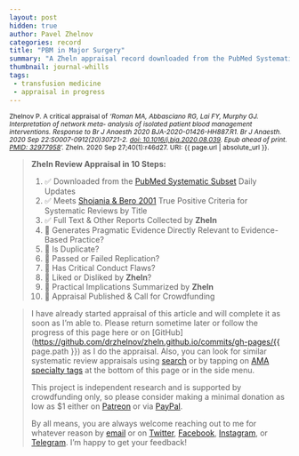 ```yaml
---
layout: post
hidden: true
author: Pavel Zhelnov
categories: record
title: "PBM in Major Surgery"
summary: "A Zheln appraisal record downloaded from the PubMed Systematic Subset daily updates."
thumbnail: journal-whills
tags:
 - transfusion medicine
 - appraisal in progress
---
```


<small id="citation">Zhelnov P. A critical appraisal of _‘Roman MA, Abbasciano RG, Lai FY, Murphy GJ. Interpretation of network meta- analysis of isolated patient blood management interventions. Response to Br J Anaesth 2020 BJA-2020-01426-HH887.R1. Br J Anaesth. 2020 Sep 22:S0007-0912(20)30721-2. [doi: 10.1016/j.bja.2020.08.039](https://doi.org/10.1016/j.bja.2020.08.039). Epub ahead of print. [PMID: 32977958](https://pubmed.gov/32977958)’._ Zheln. 2020 Sep 27;40(1):r46d27. URI: {{ page.url | absolute_url }}.</small>

> **Zheln Review Appraisal in 10 Steps:**
>
> 1. ✅ Downloaded from the [PubMed Systematic Subset](https://github.com/p1m-ortho/qs-global-ortho-search-queries/blob/global-sr-query/README.md) Daily Updates
> 2. ✅ Meets [Shojania & Bero 2001](https://www.researchgate.net/publication/11820967_Taking_Advantage_of_the_Explosion_of_Systematic_Reviews_An_Efficient_MEDLINE_Search_Strategy) True Positive Criteria for Systematic Reviews by Title
> 3. ✅ Full Text & Other Reports Collected by **Zheln**
> 4. 🔄 Generates Pragmatic Evidence Directly Relevant to Evidence-Based Practice?
> 5. 🔄 Is Duplicate?
> 6. 🔄 Passed or Failed Replication?
> 7. 🔄 Has Critical Conduct Flaws?
> 8. 🔄 Liked or Disliked by **Zheln**?
> 9. 🔄 Practical Implications Summarized by **Zheln**
> 10. 🔄 Appraisal Published & Call for Crowdfunding

> I have already started appraisal of this article and will complete it as soon as I’m able to. Please return sometime later or follow the progress of this page here or on [GitHub](https://github.com/drzhelnov/zheln.github.io/commits/gh-pages/{{ page.path }}) as I do the appraisal. Also, you can look for similar systematic review appraisals using [search](/search/) or by tapping on [AMA specialty tags](/browse/) at the bottom of this page or in the side menu.
>
> This project is independent research and is supported by crowdfunding only, so please consider making a minimal donation as low as $1 either on [Patreon](https://patreon.com/zheln) or via [PayPal](https://paypal.me/pjelnov).
>
> By all means, you are always welcome reaching out to me for whatever reason by [email](mailto:pavel@zheln.com) or on [Twitter](https://twitter.com/drzhelnov), [Facebook](https://facebook.com/drzhelnov), [Instagram](https://instagram.com/igzheln), or [Telegram](https://t.me/drzhelnov). I’m happy to get your feedback!
